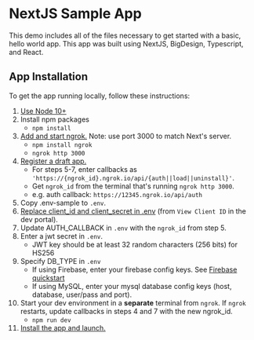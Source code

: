 # NextJS Sample App

This demo includes all of the files necessary to get started with a basic, hello world app. This app was built using NextJS, BigDesign, Typescript, and React.

## App Installation

To get the app running locally, follow these instructions:

1. [Use Node 10+](https://docs.npmjs.com/downloading-and-installing-node-js-and-npm#checking-your-version-of-npm-and-node-js)
2. Install npm packages
    - `npm install`
3. [Add and start ngrok.](https://www.npmjs.com/package/ngrok#usage) Note: use port 3000 to match Next's server.
    - `npm install ngrok`
    - `ngrok http 3000`
4. [Register a draft app.](https://developer.bigcommerce.com/docs/3ef776e175eda-big-commerce-apps-quick-start#register-the-app)
     - For steps 5-7, enter callbacks as `'https://{ngrok_id}.ngrok.io/api/{auth||load||uninstall}'`. 
     - Get `ngrok_id` from the terminal that's running `ngrok http 3000`.
     - e.g. auth callback: `https://12345.ngrok.io/api/auth`
5. Copy .env-sample to `.env`.
6. [Replace client_id and client_secret in .env](https://devtools.bigcommerce.com/my/apps) (from `View Client ID` in the dev portal).
7. Update AUTH_CALLBACK in `.env` with the `ngrok_id` from step 5.
8. Enter a jwt secret in `.env`.
    - JWT key should be at least 32 random characters (256 bits) for HS256
9. Specify DB_TYPE in `.env`
    - If using Firebase, enter your firebase config keys. See [Firebase quickstart](https://firebase.google.com/docs/firestore/quickstart)
    - If using MySQL, enter your mysql database config keys (host, database, user/pass and port).
10. Start your dev environment in a **separate** terminal from `ngrok`. If `ngrok` restarts, update callbacks in steps 4 and 7 with the new ngrok_id.
    - `npm run dev`
11. [Install the app and launch.](https://developer.bigcommerce.com/docs/3ef776e175eda-big-commerce-apps-quick-start#install-the-app)
